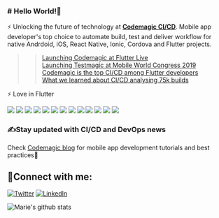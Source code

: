 ### # Hello World!🤚


⚡ Unlocking the future of technology at **[Codemagic CI/CD](https://codemagic.io/start/)**. Mobile app developer's top choice to automate build, test and deliver workflow for native Andrdoid, iOS, React Native, Ionic, Cordova and Flutter projects. 
>> [Launching Codemagic at Flutter Live](https://youtu.be/9iUMZA46_8k?t=456)   
>> [Launching Testmagic at Mobile World Congress 2019](https://youtu.be/NQ5HVyqg1Qc?t=8843)    
>> [Codemagic is the top CI/CD among Flutter developers](https://medium.com/flutter/improving-flutter-with-your-opinion-q4-2019-survey-results-ba0e6721bf23)   
>> [What we learned about CI/CD analysing 75k builds](https://nevercode.io/blog/what-we-learned-about-ci-cd-tool-analysing-75k-builds/)  

⚡ Love in Flutter

![](https://img.shields.io/badge/<>-Marketing_strategy-informational?style=flat&logo=<LOGO_NAME>&logoColor=white&color=2bbc8a)
![](https://img.shields.io/badge/<>-SEO-informational?style=flat&logo=<LOGO_NAME>&logoColor=white&color=2bbc8a)
![](https://img.shields.io/badge/<>-Email_marketing-informational?style=flat&logo=<LOGO_NAME>&logoColor=white&color=2bbc8a)
![](https://img.shields.io/badge/<>-Product_marketing-informational?style=flat&logo=<LOGO_NAME>&logoColor=white&color=2bbc8a)
![](https://img.shields.io/badge/<>-Project_Management-informational?style=flat&logo=<LOGO_NAME>&logoColor=white&color=2bbc8a)
![](https://img.shields.io/badge/<>-Content_marketing-informational?style=flat&logo=<LOGO_NAME>&logoColor=white&color=2bbc8a)
![](https://img.shields.io/badge/<>-Copywriting-informational?style=flat&logo=<LOGO_NAME>&logoColor=white&color=2bbc8a)
![](https://img.shields.io/badge/<>-Digital_marketing-informational?style=flat&logo=<LOGO_NAME>&logoColor=white&color=2bbc8a)
![](https://img.shields.io/badge/<>-Conversion_marketing-informational?style=flat&logo=<LOGO_NAME>&logoColor=white&color=2bbc8a)
![](https://img.shields.io/badge/<>-Web_analytics-informational?style=flat&logo=<LOGO_NAME>&logoColor=white&color=2bbc8a)
![](https://img.shields.io/badge/<>-Social_media_marketing-informational?style=flat&logo=<LOGO_NAME>&logoColor=white&color=2bbc8a)
![](https://img.shields.io/badge/<>-Community_building-informational?style=flat&logo=<LOGO_NAME>&logoColor=white&color=2bbc8a)
![](https://img.shields.io/badge/<>-Open_source_marketing-informational?style=flat&logo=<LOGO_NAME>&logoColor=white&color=2bbc8a)


### ✍️Stay updated with **CI/CD** and **DevOps** news

Check [Codemagic blog](https://blog.codemagic.io) for mobile app development tutorials and best practices🚀

   
## 🤙Connect with me:

<p align="left">
  <a href="https://twitter.com/MarieJaks"><img alt="Twitter" title="Twitter" src="https://img.shields.io/badge/-Twitter-1DA1F2?style=for-the-badge&logo=twitter&logoColor=white"/></a>
  <a href="https://https://www.linkedin.com/in/marie-jaksman/"><img alt="LinkedIn" title="LinkedIn" src="https://img.shields.io/badge/-LinkedIn-0077B5?style=for-the-badge&logo=linkedin&logoColor=white"/></a>

![Marie's github stats](https://github-readme-stats.vercel.app/api?username=MarieJM&show_icons=true&theme=cobalt)

